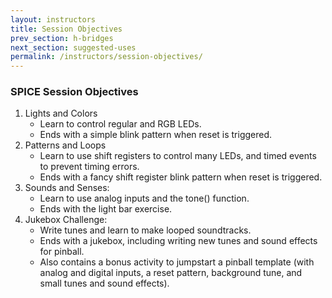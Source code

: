 ```yaml
---
layout: instructors
title: Session Objectives
prev_section: h-bridges
next_section: suggested-uses
permalink: /instructors/session-objectives/
---
```


### SPICE Session Objectives
1. Lights and Colors 
    - Learn to control regular and RGB LEDs. 
    - Ends with a simple blink pattern when reset is triggered.
2. Patterns and Loops
    - Learn to use shift registers to control many LEDs, and timed events to prevent timing errors. 
    - Ends with a fancy shift register blink pattern when reset is triggered.
3. Sounds and Senses: 
    - Learn to use analog inputs and the tone() function. 
    - Ends with the light bar exercise. 
4. Jukebox Challenge: 
    - Write tunes and learn to make looped soundtracks. 
    - Ends with a jukebox, including writing new tunes and sound effects for pinball.
    - Also contains a bonus activity to jumpstart a pinball template (with analog and digital inputs, a reset pattern, background tune, and small tunes and sound effects).
